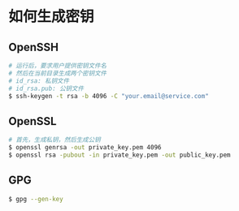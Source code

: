 # 如何生成密钥

## OpenSSH

```bash
# 运行后，要求用户提供密钥文件名
# 然后在当前目录生成两个密钥文件
# id_rsa: 私钥文件
# id_rsa.pub: 公钥文件
$ ssh-keygen -t rsa -b 4096 -C "your.email@service.com"
```

## OpenSSL

```bash
# 首先，生成私钥，然后生成公钥
$ openssl genrsa -out private_key.pem 4096
$ openssl rsa -pubout -in private_key.pem -out public_key.pem
```

## GPG

```bash
$ gpg --gen-key
```

